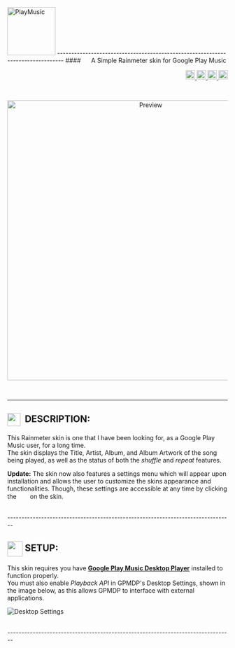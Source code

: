 <img src="https://cloud.githubusercontent.com/assets/16360374/21559824/689268d8-ce08-11e6-8a75-e23ff8a4e3bd.png" height="110" title="PlayMusic">
--------------------------------------------------------------------------------
####&nbsp;&nbsp;&nbsp;&nbsp;&nbsp;&nbsp;A Simple Rainmeter skin for Google Play Music

<p align="right">
  <a href="https://badge.fury.io/gh/JonSn0w%2FPlayMusic">
      <img src="https://badge.fury.io/gh/JonSn0w%2FPlayMusic.svg" height="21" alt="version" >
  </a>
  <a href="https://github.com/JonSn0w/PlayMusic/issues">
    <img src="https://img.shields.io/github/issues-raw/badges/shields/website.svg?maxAge=2592000" height="21" title="Issues">
  </a>
  <a href="https://gitter.im/PlayMusic/Lobby">
        <img src="https://badges.gitter.im/PlayMusic/Lobby.svg" height="21" title="Gitter">
  </a>
  <span class="badge-paypal">
  <a href="https://www.paypal.com/cgi-bin/webscr?cmd=_s-xclick&hosted_button_id=E6RKPR34SH6CU" title="Donate to this project using Paypal">
        <img src="https://img.shields.io/badge/paypal-donate-yellow.svg" height="21" title="Donate"></a>
  </span>
  </p>

<br>
  <p align="center">
      <img src="https://github.com/JonSn0w/PlayMusic/blob/master/Preview/LandscapePreview.png" width="640" title="Preview">
  </p>
<br>

--------------------------------------------------------------------------------

## <img title="" src="http://image.flaticon.com/icons/svg/149/149187.svg" height="30" width="30" align="absmiddle">&nbsp;&nbsp;DESCRIPTION:  
  This Rainmeter skin is one that I have been looking for, as a Google Play Music user, for a long time.  
  The skin displays the Title, Artist, Album, and Album Artwork of the song being played, as well as the status of both the *shuffle* and *repeat* features.  

  **Update:** The skin now also features a settings menu which will appear upon installation and allows the user to customize the skins appearance and functionalities. Though, these settings are accessible at any time by clicking the &nbsp;<img src="https://cloud.githubusercontent.com/assets/16360374/21559428/fe6a3654-ce00-11e6-8d2c-ba8570e3132c.png" height="15">&nbsp; on the skin.  

<br>
--------------------------------------------------------------------------------

## <img title="" src="https://cloud.githubusercontent.com/assets/16360374/21559954/53f864ec-ce0b-11e6-9ae7-1e20a8ad7fcf.png" height="35" width="35" align="absmiddle">&nbsp;SETUP:
  This skin requires you have [**Google Play Music Desktop Player**](http://www.googleplaymusicdesktopplayer.com/) installed to function properly.  
  You must also enable *Playback API* in GPMDP's Desktop Settings, shown in the image below, as this allows GPMDP to interface with external applications.   

  ![Desktop Settings](https://github.com/JonSn0w/PlayMusic/blob/master/Preview/SetupImg.png)

<br>
--------------------------------------------------------------------------------

